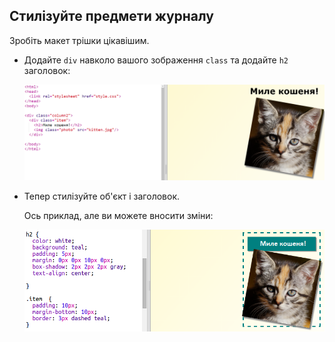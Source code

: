 ## Стилізуйте предмети журналу

Зробіть макет трішки цікавішим.

+ Додайте `div` навколо вашого зображення `class` та додайте `h2` заголовок:
    
    ![знімок екрану](images/magazine-item.png)

+ Тепер стилізуйте об'єкт і заголовок.
    
    Ось приклад, але ви можете вносити зміни:
    
    ![знімок екрану](images/magazine-item-style.png)